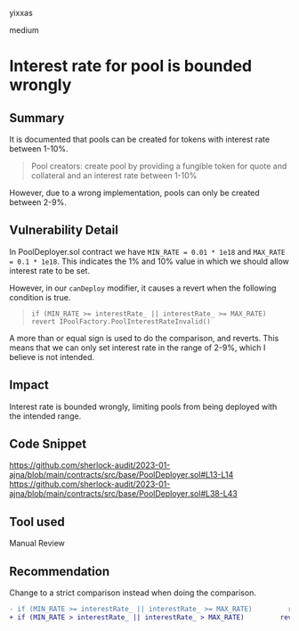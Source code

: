 yixxas

medium

# Interest rate for pool is bounded wrongly

## Summary
It is documented that pools can be created for tokens with interest rate between 1-10%.

> Pool creators: create pool by providing a fungible token for quote and collateral and an interest rate between 1-10%

However, due to a wrong implementation, pools can only be created between 2-9%.

## Vulnerability Detail
In PoolDeployer.sol contract we have `MIN_RATE = 0.01 * 1e18` and `MAX_RATE = 0.1 * 1e18`. This indicates the 1% and 10% value in which we should allow interest rate to be set. 

However, in our `canDeploy` modifier, it causes a revert when the following condition is true.

> `if (MIN_RATE >= interestRate_ || interestRate_ >= MAX_RATE)         revert IPoolFactory.PoolInterestRateInvalid()`

A more than or equal sign is used to do the comparison, and reverts. This means that we can only set interest rate in the range of 2-9%, which I believe is not intended.

## Impact
Interest rate is bounded wrongly, limiting pools from being deployed with the intended range.

## Code Snippet
https://github.com/sherlock-audit/2023-01-ajna/blob/main/contracts/src/base/PoolDeployer.sol#L13-L14
https://github.com/sherlock-audit/2023-01-ajna/blob/main/contracts/src/base/PoolDeployer.sol#L38-L43

## Tool used

Manual Review

## Recommendation
Change to a strict comparison instead when doing the comparison.

```diff
- if (MIN_RATE >= interestRate_ || interestRate_ >= MAX_RATE)         revert IPoolFactory.PoolInterestRateInvalid();
+ if (MIN_RATE > interestRate_ || interestRate_ > MAX_RATE)         revert IPoolFactory.PoolInterestRateInvalid();
```
